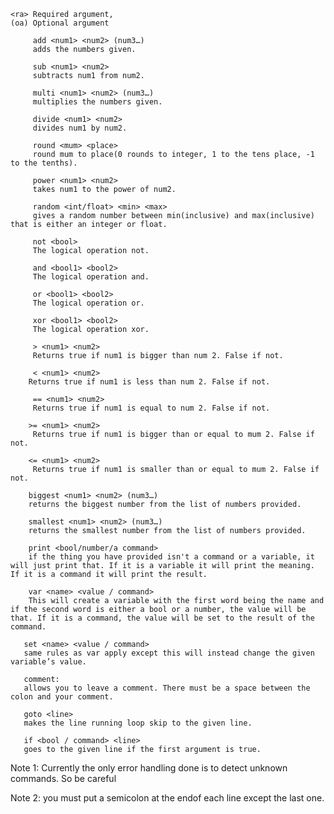     <ra> Required argument,
    (oa) Optional argument
    
         add <num1> <num2> (num3…)
         adds the numbers given.

         sub <num1> <num2>
         subtracts num1 from num2.
         
         multi <num1> <num2> (num3…)
         multiplies the numbers given.

         divide <num1> <num2>
         divides num1 by num2.

         round <mum> <place>
         round mum to place(0 rounds to integer, 1 to the tens place, -1 to the tenths).

         power <num1> <num2>
         takes num1 to the power of num2.

         random <int/float> <min> <max>
         gives a random number between min(inclusive) and max(inclusive) that is either an integer or float.

         not <bool>
         The logical operation not.

         and <bool1> <bool2>
         The logical operation and.

         or <bool1> <bool2>
         The logical operation or.

         xor <bool1> <bool2>
         The logical operation xor.

         > <num1> <num2>
         Returns true if num1 is bigger than num 2. False if not.

         < <num1> <num2>
        Returns true if num1 is less than num 2. False if not.

         == <num1> <num2>
         Returns true if num1 is equal to num 2. False if not.

        >= <num1> <num2>
         Returns true if num1 is bigger than or equal to mum 2. False if not.

        <= <num1> <num2>
         Returns true if num1 is smaller than or equal to mum 2. False if not.

        biggest <num1> <num2> (num3…)
        returns the biggest number from the list of numbers provided.

        smallest <num1> <num2> (num3…)
        returns the smallest number from the list of numbers provided.

        print <bool/number/a command>
        if the thing you have provided isn't a command or a variable, it will just print that. If it is a variable it will print the meaning. If it is a command it will print the result.

        var <name> <value / command>
        This will create a variable with the first word being the name and if the second word is either a bool or a number, the value will be that. If it is a command, the value will be set to the result of the command.

       set <name> <value / command>
       same rules as var apply except this will instead change the given variable’s value.

       comment:
       allows you to leave a comment. There must be a space between the colon and your comment.

       goto <line>
       makes the line running loop skip to the given line.

       if <bool / command> <line>
       goes to the given line if the first argument is true.




Note 1: Currently the only error handling done is to detect unknown commands. So be careful 

Note 2: you must put a semicolon at the endof each line except the last one.
